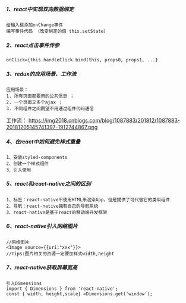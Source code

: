 ##### 1、react中实现双向数据绑定

```
给输入框添加onChange事件 
编写事件代码 （改变绑定的值 this.setState）

```

##### 2、react点击事件传参

```
onClick={this.handleClick.bind(this, props0, props1, ...}

```

##### 3、redux的应用场景、工作流

```
应用场景：
1. 所有页面都要用的公共信息 ；
2. 一个页面又多个ajax ；
3. 不同组件之间期望不用通过组件代码通信
```
工作流：
   https://img2018.cnblogs.com/blog/1087883/201812/1087883-20181205145741397-1912744867.png

##### 4、在react中如何避免样式重叠

```
1、安装styled-components
2、创建一个样式组件
3、引入使用
```

##### 5、react和react-native之间的区别

```
1、标签：react-native不使用HTML来渲染App，但是提供了可代替它的类似组件
2、导航：react-native拥有自己的导航系统
3、react-native是基于react的移动端开发框架

```

##### 6、react-native引入网络图片

```
//网络图片
<Image source={{uri:"xxx"}}>
//Tips:图片相关的资源一定要加样式width,height
```

##### 7、react-native获取屏幕宽高

```
引入Dimensions
import { Dimensions } from 'react-native';
const { width, height,scale} =Dimensions.get('window');

```

